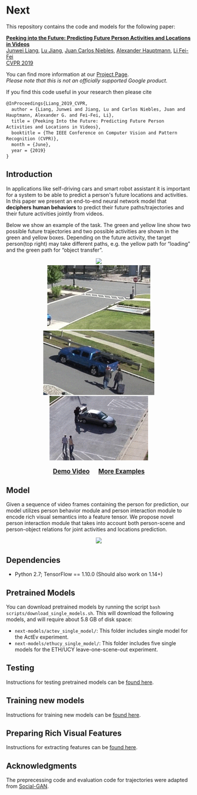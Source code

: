 # Next

This repository contains the code and models for the following paper:


**[Peeking into the Future: Predicting Future Person Activities and Locations in Videos](https://arxiv.org/abs/1902.03748)** \
[Junwei Liang](https://www.cs.cmu.edu/~junweil/),
[Lu Jiang](http://www.lujiang.info/),
[Juan Carlos Niebles](http://www.niebles.net/),
[Alexander Hauptmann](https://www.cs.cmu.edu/~alex/),
[Li Fei-Fei](http://vision.stanford.edu/feifeili/) \
[CVPR 2019](http://cvpr2019.thecvf.com/)

You can find more information at our [Project Page](https://next.cs.cmu.edu/).\
*Please note that this is not an officially supported Google product.*


If you find this code useful in your research then please cite

```
@InProceedings{Liang_2019_CVPR,
  author = {Liang, Junwei and Jiang, Lu and Carlos Niebles, Juan and Hauptmann, Alexander G. and Fei-Fei, Li},
  title = {Peeking Into the Future: Predicting Future Person Activities and Locations in Videos},
  booktitle = {The IEEE Conference on Computer Vision and Pattern Recognition (CVPR)},
  month = {June},
  year = {2019}
}
```


## Introduction
In applications like self-driving cars and smart robot assistant it is important
for a system to be able to predict a person's future locations and activities.
In this paper we present an end-to-end neural network model that
**deciphers human behaviors** to predict their future paths/trajectories and
their future activities jointly from videos.

Below we show an example of the task. The green and yellow line show two
possible future trajectories and two possible activities are shown in the
green and yellow boxes. Depending on the future activity,
the target person(top right) may take different paths,
e.g. the yellow path for “loading” and the green path for “object transfer”.

<div align="center">
  <img src="images/title_image.png" width="700px" />
  <br/>
  <div style="">
      <img src="images/VIRAT_S_040000_08_001084_001190.crop.gif" height="175px" />
      <img src="images/VIRAT_S_040100_06_000767_000988.crop.gif" height="175px" />
      <img src="images/VIRAT_S_000007.crop.gif" height="175px" />
  </div>
  <p style="font-weight:bold;font-size:1.2em;">
  	<a href="http://www.youtube.com/watch?feature=player_embedded&v=NyrGxGoS01U" target="_blank">Demo Video</a>
    &nbsp;&nbsp;&nbsp;&nbsp;
    <a href="EXAMPLES.md" target="_blank">More Examples</a>
  </p>
</div>

## Model
Given a sequence of video frames containing the person for prediction,
our model utilizes person behavior module and person interaction module
to encode rich visual semantics into a feature tensor.
We propose novel person interaction module that takes into account both
person-scene and person-object relations for joint activities
and locations prediction.
<div align="center">
  <img src="images/model_overview.png" width="700px" />
</div>

## Dependencies
+ Python 2.7; TensorFlow == 1.10.0 (Should also work on 1.14+)

## Pretrained Models
You can download pretrained models by running the script
`bash scripts/download_single_models.sh`.
This will download the following models, and will require
about 5.8 GB of disk space:

- `next-models/actev_single_model/`: This folder
includes single model for the ActEv experiment.
- `next-models/ethucy_single_model/`: This folder includes five single
models for the ETH/UCY leave-one-scene-out experiment.

## Testing
Instructions for testing pretrained models can be [found here](TESTING.md).

## Training new models
Instructions for training new models can be [found here](TRAINING.md).

## Preparing Rich Visual Features
Instructions for extracting features can be [found here](https://github.com/JunweiLiang/next-prediction/blob/master/code/prepare_data/README.md).

## Acknowledgments
The preprecessing code and evaluation code for trajectories were adapted from [Social-GAN](https://github.com/agrimgupta92/sgan).
